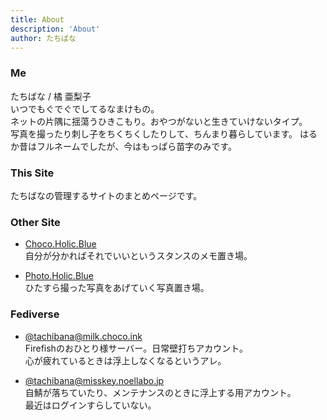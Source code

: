 ```yaml
---
title: About
description: 'About'
author: たちばな
---
```


### Me
たちばな / 橘 亜梨子  
いつでもぐでぐでしてるなまけもの。  
ネットの片隅に揺蕩うひきこもり。おやつがないと生きていけないタイプ。  
写真を撮ったり刺し子をちくちくしたりして、ちんまり暮らしています。
はるか昔はフルネームでしたが、今はもっぱら苗字のみです。

### This Site
たちばなの管理するサイトのまとめページです。

### Other Site
* <i class="fa-solid fa-file-pen"></i> [Choco.Holic.Blue](https://choco.holic.blue)  
自分が分かればそれでいいというスタンスのメモ置き場。  

* <i class="fa-solid fa-camera"></i> [Photo.Holic.Blue](https://photo.holic.blue)  
ひたすら撮った写真をあげていく写真置き場。

### Fediverse
* <i class="fa-solid fa-rocket"></i> [@tachibana@milk.choco.ink](https://milk.choco.ink/@tachibana)  
Firefishのおひとり様サーバー。日常壁打ちアカウント。  
心が疲れているときは浮上しなくなるというアレ。

* <i class="fa-solid fa-rocket"></i> [@tachibana@misskey.noellabo.jp](https://misskey.noellabo.jp/@tachibana)  
自鯖が落ちていたり、メンテナンスのときに浮上する用アカウント。  
最近はログインすらしていない。
